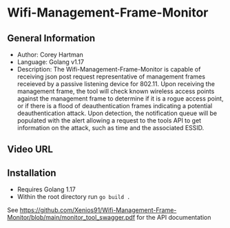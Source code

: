 # Wifi-Management-Frame-Monitor
## General Information
- Author: Corey Hartman
- Language: Golang v1.17
- Description: The Wifi-Management-Frame-Monitor is capable of receiving json post request representative of management
 frames receieved by a passive listening device for 802.11. Upon receiving the management frame, the tool will check known wireless access points against the management frame to determine if it is a rogue access point, or if there is a flood of deauthentication frames indicating a potential deauthentication attack. Upon detection, the notification queue will be populated with the alert allowing a request to the tools API to get information on the attack, such as time and the associated ESSID.

 ## Video URL

 ## Installation
 - Requires Golang 1.17
 - Within the root directory run ```go build .```


 See https://github.com/Xenios91/Wifi-Management-Frame-Monitor/blob/main/monitor_tool_swagger.pdf for the API documentation
